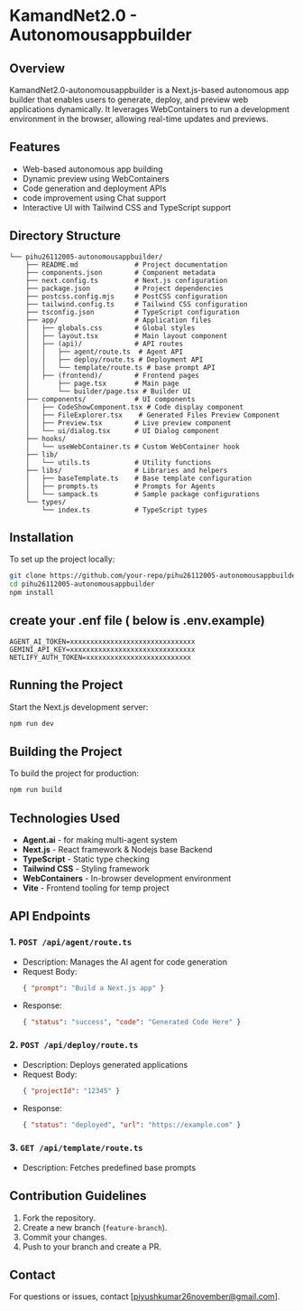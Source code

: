 # KamandNet2.0 - Autonomousappbuilder

## Overview
KamandNet2.0-autonomousappbuilder is a Next.js-based autonomous app builder that enables users to generate, deploy, and preview web applications dynamically. It leverages WebContainers to run a development environment in the browser, allowing real-time updates and previews.

## Features
- Web-based autonomous app building
- Dynamic preview using WebContainers
- Code generation and deployment APIs
- code improvement using Chat support
- Interactive UI with Tailwind CSS and TypeScript support

## Directory Structure
```
└── pihu26112005-autonomousappbuilder/
    ├── README.md              # Project documentation
    ├── components.json        # Component metadata
    ├── next.config.ts         # Next.js configuration
    ├── package.json           # Project dependencies
    ├── postcss.config.mjs     # PostCSS configuration
    ├── tailwind.config.ts     # Tailwind CSS configuration
    ├── tsconfig.json          # TypeScript configuration
    ├── app/                   # Application files
    │   ├── globals.css        # Global styles
    │   ├── layout.tsx         # Main layout component
    │   ├── (api)/             # API routes
    │   │   ├── agent/route.ts  # Agent API
    │   │   ├── deploy/route.ts # Deployment API
    │   │   └── template/route.ts # base prompt API
    │   ├── (frontend)/        # Frontend pages
    │       ├── page.tsx       # Main page
    │       └── builder/page.tsx # Builder UI
    ├── components/            # UI components
    │   ├── CodeShowComponent.tsx # Code display component
    │   ├── FileExplorer.tsx    # Generated Files Preview Component
    │   ├── Preview.tsx        # Live preview component
    │   └── ui/dialog.tsx      # UI Dialog component
    ├── hooks/
    │   └── useWebContainer.ts # Custom WebContainer hook
    ├── lib/
    │   └── utils.ts           # Utility functions
    ├── libs/                  # Libraries and helpers
    │   ├── baseTemplate.ts    # Base template configuration
    │   ├── prompts.ts         # Prompts for Agents
    │   └── sampack.ts         # Sample package configurations
    └── types/
        └── index.ts           # TypeScript types
```

## Installation
To set up the project locally:
```sh
git clone https://github.com/your-repo/pihu26112005-autonomousappbuilder.git
cd pihu26112005-autonomousappbuilder
npm install
```

## create your .enf file ( below is .env.example) 
```
AGENT_AI_TOKEN=xxxxxxxxxxxxxxxxxxxxxxxxxxxxxxx
GEMINI_API_KEY=xxxxxxxxxxxxxxxxxxxxxxxxxxxxxxx
NETLIFY_AUTH_TOKEN=xxxxxxxxxxxxxxxxxxxxxxxxxx
```

## Running the Project
Start the Next.js development server:
```sh
npm run dev
```

## Building the Project
To build the project for production:
```sh
npm run build
```

## Technologies Used
- **Agent.ai** - for making multi-agent system
- **Next.js** - React framework & Nodejs base Backend
- **TypeScript** - Static type checking
- **Tailwind CSS** - Styling framework
- **WebContainers** - In-browser development environment
- **Vite** - Frontend tooling for temp project

## API Endpoints
### **1. `POST /api/agent/route.ts`**
- Description: Manages the AI agent for code generation
- Request Body:
  ```json
  { "prompt": "Build a Next.js app" }
  ```
- Response:
  ```json
  { "status": "success", "code": "Generated Code Here" }
  ```

### **2. `POST /api/deploy/route.ts`**
- Description: Deploys generated applications
- Request Body:
  ```json
  { "projectId": "12345" }
  ```
- Response:
  ```json
  { "status": "deployed", "url": "https://example.com" }
  ```

### **3. `GET /api/template/route.ts`**
- Description: Fetches predefined base prompts

## Contribution Guidelines
1. Fork the repository.
2. Create a new branch (`feature-branch`).
3. Commit your changes.
4. Push to your branch and create a PR.


## Contact
For questions or issues, contact [piyushkumar26november@gmail.com].

